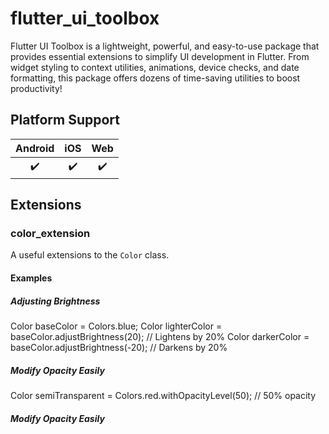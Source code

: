 # flutter_ui_toolbox

 Flutter UI Toolbox is a lightweight, powerful, and easy-to-use package that provides essential extensions to simplify UI development in Flutter. From widget styling to context utilities, animations, device checks, and date formatting, this package offers dozens of time-saving utilities to boost productivity!


## Platform Support

| Android | iOS | Web |
| :-----: | :-: | :-: |
|   ✔️    | ✔️  | ✔️  |


## Extensions

### color_extension
A useful extensions to the `Color` class.

#### Examples

##### Adjusting Brightness

Color baseColor = Colors.blue;
Color lighterColor = baseColor.adjustBrightness(20); // Lightens by 20%
Color darkerColor = baseColor.adjustBrightness(-20); // Darkens by 20%

##### Modify Opacity Easily

Color semiTransparent = Colors.red.withOpacityLevel(50); // 50% opacity

##### Modify Opacity Easily

